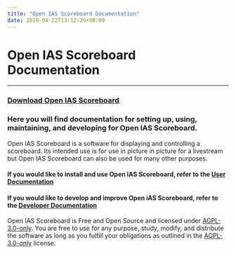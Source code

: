 ```yaml
---
title: "Open IAS Scoreboard Documentation"
date: 2019-04-22T13:12:29+08:00
---
```


# Open IAS Scoreboard Documentation

---

### [Download Open IAS Scoreboard](https://github.com/gary-kim/open-ias-scoreboard/releases)

### Here you will find documentation for setting up, using, maintaining, and developing for Open IAS Scoreboard.

Open IAS Scoreboard is a software for displaying and controlling a scoreboard. Its intended use is for use in picture in picture for a livestream but Open IAS Scoreboard can also be used for many other purposes.

#### If you would like to install and use Open IAS Scoreboard, refer to the [User Documentation](/users)
#### If you would like to develop and improve Open iAS Scoreboard, refer to the [Developer Documentation](/dev)

Open IAS Scoreboard is Free and Open Source and licensed under [AGPL-3.0-only](https://github.com/gary-kim/open-ias-scoreboard/blob/master/LICENSE). You are free to use for any purpose, study, modify, and distribute the software as long as you fulfill your obligations as outlined in the [AGPL-3.0-only](https://github.com/gary-kim/open-ias-scoreboard/blob/master/LICENSE) license.